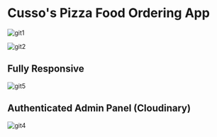 # Cusso's Pizza Food Ordering App

![git1](https://user-images.githubusercontent.com/120285761/216604409-583625b2-110d-463d-ac0d-df5874c436a7.png)

![git2](https://user-images.githubusercontent.com/120285761/216604710-097c8a3f-2a0d-4a07-8fa3-071948476615.png)

## Fully Responsive
![git5](https://user-images.githubusercontent.com/120285761/216605286-a4ccc9a9-c747-4e02-808e-5c445fb84dd5.png)

## Authenticated Admin Panel (Cloudinary)
![git4](https://user-images.githubusercontent.com/120285761/216604954-4db3cacf-9f67-4634-99d9-6a072052c69d.png)

